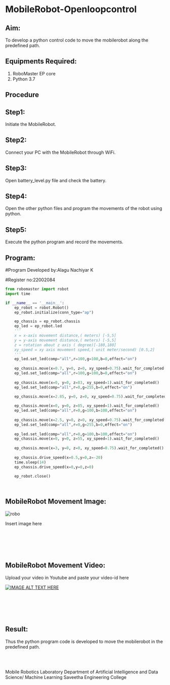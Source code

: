 # MobileRobot-Openloopcontrol
## Aim:

To develop a python control code to move the mobilerobot along the predefined path.

## Equipments Required:
1. RoboMaster EP core
2. Python 3.7

## Procedure

## Step1:

Initiate the MobileRobot.

## Step2:

Connect your PC with the MobileRobot through WiFi.

## Step3:

Open battery_level.py file and check the battery.

## Step4:

Open the other python files and program the movements of the robot using python.

## Step5:

Execute the python program and record the movements.

## Program:

#Program Developed by:Alagu Nachiyar K

#Register no:22002084
```python
from robomaster import robot
import time

if __name__ == '__main__':
    ep_robot = robot.Robot()
    ep_robot.initialize(conn_type="ap")

    ep_chassis = ep_robot.chassis
    ep_led = ep_robot.led
    '''
    x = x-axis movement distance,( meters) [-5,5]
    y = y-axis movement distance,( meters) [-5,5]
    z = rotation about z axis ( degree)[-180,180]
    xy_speed = xy axis movement speed,( unit meter/second) [0.5,2]
    '''
    ep_led.set_led(comp="all",r=100,g=100,b=0,effect="on")
    
    ep_chassis.move(x=0.7, y=0, z=0, xy_speed=0.75).wait_for_completed()
    ep_led.set_led(comp="all",r=100,g=100,b=0,effect="on")   
    
    ep_chassis.move(x=0, y=0, z=83, xy_speed=1).wait_for_completed()
    ep_led.set_led(comp="all",r=0,g=255,b=0,effect="on")

    ep_chassis.move(x=2.85, y=0, z=0, xy_speed=0.75).wait_for_completed()
    
    ep_chassis.move(x=0, y=0, z=85, xy_speed=1).wait_for_completed()
    ep_led.set_led(comp="all",r=0,g=100,b=100,effect="on")
    
    ep_chassis.move(x=2.5, y=0, z=0, xy_speed=0.75).wait_for_completed()
    ep_led.set_led(comp="all",r=0,g=255,b=0,effect="on")
    
    ep_led.set_led(comp="all",r=0,g=100,b=100,effect="on")
    ep_chassis.move(x=0, y=0, z=55, xy_speed=1).wait_for_completed()
    
    ep_chassis.move(x=3, y=0, z=0, xy_speed=0.75).wait_for_completed()
    
    ep_chassis.drive_speed(x=0.5,y=0,z=-20)
    time.sleep(14)
    ep_chassis.drive_speed(x=0,y=0,z=0)
    
    ep_robot.close()
    
    
```


## MobileRobot Movement Image:

![robo](./img/robomaster.png)

Insert image here


<br/>
<br/>
<br/>
<br/>

## MobileRobot Movement Video:

Upload your video in Youtube and paste your video-id here

[![IMAGE ALT TEXT HERE](https://img.youtube.com/vi/YOUTUBE_VIDEO_ID_HERE/0.jpg)](https://www.youtube.com/watch?v=YOUTUBE_VIDEO_ID_HERE)

<br/>
<br/>
<br/>
<br/>

## Result:
Thus the python program code is developed to move the mobilerobot in the predefined path.


<br/>
<br/>


Mobile Robotics Laboratory
Department of Artificial Intelligence and Data Science/ Machine Learning
Saveetha Engineering College
